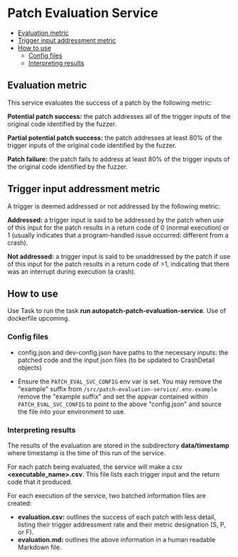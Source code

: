 # Patch Evaluation Service <!-- omit in toc -->

- [Evaluation metric](#evaluation-metric)
- [Trigger input addressment metric](#trigger-input-addressment-metric)
- [How to use](#how-to-use)
  - [Config files](#config-files)
  - [Interpreting results](#interpreting-results)

## Evaluation metric

This service evaluates the success of a patch by the following metric:

**Potential patch success:** the patch addresses all of the trigger inputs of the original code identified by the fuzzer.

**Partial potential patch success:** the patch addresses at least 80% of the trigger inputs of the original code identified by the fuzzer.

**Patch failure:** the patch fails to address at least 80% of the trigger inputs of the original code identified by the fuzzer.

## Trigger input addressment metric

A trigger is deemed addressed or not addressed by the following metric:

**Addressed:** a trigger input is said to be addressed by the patch when use of this input for the patch results in a return code of 0 (normal execution) or 1 (usually indicates that a program-handled issue occurred: different from a crash).

**Not addressed:** a trigger input is said to be unaddressed by the patch if use of this input for the patch results in a return code of >1, indicating that there was an interrupt during execution (a crash).

## How to use

Use Task to run the task **run autopatch-patch-evaluation-service**.
Use of dockerfile upcoming.

### Config files

- config.json  and dev-config.json have paths to the necessary inputs: the patched code and the input json files (to be updated to CrashDetail objects)

- Ensure the `PATCH_EVAL_SVC_CONFIG` env var is set.  You may remove the "example" suffix from `/src/patch-evaluation-service/.env.example` remove the "example suffix" and set the appvar contained within `PATCH_EVAL_SVC_CONFIG` to point to the above "config.json" and source the file into your environment to use.

### Interpreting results

The results of the evaluation are stored in the subdirectory **data/timestamp** where timestamp is the time of this run of the service.

For each patch being evaluated, the service will make a csv **<executable_name>.csv**. This file lists each trigger input and the return code that it produced.

For each execution of the service, two batched information files are created:

- **evaluation.csv:** outlines the success of each patch with less detail, listing their trigger addressment rate and their metric designation (S, P, or F).
- **evaluation.md:** outlines the above information in a human readable Markdown file.
  
